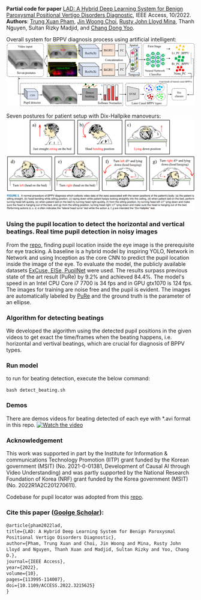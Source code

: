 **Partial code for paper** [LAD: A Hybrid Deep Learning System for Benign Paroxysmal Positional Vertigo Disorders Diagnostic](https://ieeexplore.ieee.org/document/9924165), IEEE Access, 10/2022. \
**Authors**: [Trung Xuan Pham](https://scholar.google.com/citations?user=4DkPIIAAAAAJ), [Jin Woong Choi](https://scholar.google.com/citations?user=4yrEskMAAAAJ), [Rusty John Lloyd Mina](https://scholar.google.com/citations?user=2pJdTTsAAAAJ&hl=en), Thanh Nguyen, Sultan Rizky Madjid, and [Chang Dong Yoo](https://scholar.google.com/citations?user=Dp3s8JQAAAAJ&hl=en).

Overall system for BPPV diagnosis process using artificial intelligent:
![Network](https://github.com/trungpx/lad/blob/main/images/bppv_diagnosis.png)

Seven postures for patient setup with Dix-Hallpike manoveurs:
![Postures](https://github.com/trungpx/lad/blob/main/images/postures.png)

### Using the pupil location to detect the horizontal and vertical beatings. Real time pupil detection in noisy images

From the [repo](https://github.com/isohrab/Pupil-locator), finding pupil location inside the eye image is the prerequisite for eye tracking. A baseline is a hybrid model by inspiring YOLO, Network in Network and using Inception as the core CNN to predict the pupil location inside the image of the eye. To evaluate the model, the publicly available datasets [ExCuse, ElSe, PupilNet](http://www.ti.uni-tuebingen.de/Pupil-detection.1827.0.html) were used. The results surpass previous state of the art result (PuRe) by 9.2% and achieved 84.4%. The model's speed in an Intel CPU Core i7 7700 is 34 fps and in GPU gtx1070 is 124 fps. The images for training are noise free and the pupil is evident. The images are automatically labeled by [PuRe](https://arxiv.org/pdf/1712.08900.pdf) and the ground truth is the parameter of an ellipse.

### Algorithm for detecting beatings
We developed the algorithm using the detected pupil positions in the given videos to get exact the time/frames when the beating happens, i.e. horizontal and vertival beatings, which are crucial for diagnosis of BPPV types.

### Run model
to run for beating detection, execute the below command:
```
bash detect_beating.sh
```

### Demos
There are demos videos for beating detected of each eye with *.avi format in this repo.
[![Watch the video](https://github.com/trungpx/lad/blob/main/fig03.png)](https://github.com/trungpx/lad/blob/main/predicted_video_torsion.avi)

### Acknowledgement 
This work was supported in part by the Institute for Information \& communications Technology Promotion (IITP) grant funded by the Korean government (MSIT) (No. 2021-0-01381, Development of Causal AI through Video Understanding) and was partly supported by the National Research Foundation of Korea (NRF) grant funded by the Korea government (MSIT) (No. 2022R1A2C201270611).

Codebase for pupil locator was adopted from this [repo](https://github.com/isohrab/Pupil-locator).

### Cite this paper ([Goolge Scholar](https://scholar.google.com/scholar?cluster=5944041991038126099&hl=en&as_sdt=2005)):
```
@article{pham2022lad,
title={LAD: A Hybrid Deep Learning System for Benign Paroxysmal Positional Vertigo Disorders Diagnostic},
author={Pham, Trung Xuan and Choi, Jin Woong and Mina, Rusty John Lloyd and Nguyen, Thanh Xuan and Madjid, Sultan Rizky and Yoo, Chang D.},
journal={IEEE Access},
year={2022},
volume={10},
pages={113995-114007},
doi={10.1109/ACCESS.2022.3215625}
}
```


